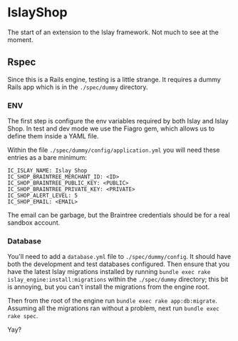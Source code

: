 # IslayShop

The start of an extension to the Islay framework. Not much to see at the moment.

## Rspec

Since this is a Rails engine, testing is a little strange. It requires a dummy Rails app which is in the `./spec/dummy` directory.

### ENV

The first step is configure the env variables required by both Islay and Islay Shop. In test and dev mode we use the Fiagro gem, which allows us to define them inside a YAML file.

Within the file `./spec/dummy/config/application.yml` you will need these entries as a bare minimum:

```
IC_ISLAY_NAME: Islay Shop
IC_SHOP_BRAINTREE_MERCHANT_ID: <ID>
IC_SHOP_BRAINTREE_PUBLIC_KEY: <PUBLIC>
IC_SHOP_BRAINTREE_PRIVATE_KEY: <PRIVATE>
IC_SHOP_ALERT_LEVEL: 5
IC_SHOP_EMAIL: <EMAIL>
```

The email can be garbage, but the Braintree credentials should be for a real sandbox account.

### Database

You'll need to add a `database.yml` file to `./spec/dummy/config`. It should have both the development and test databases configured. Then ensure that you have the latest Islay migrations installed by running `bundle exec rake islay_engine:install:migrations` within the `./spec/dummy` directory; this bit is annoying, but you can't install the migrations from the engine root.

Then from the root of the engine run `bundle exec rake app:db:migrate`. Assuming all the migrations ran without a problem, next run `bundle exec rake spec`.

Yay?
